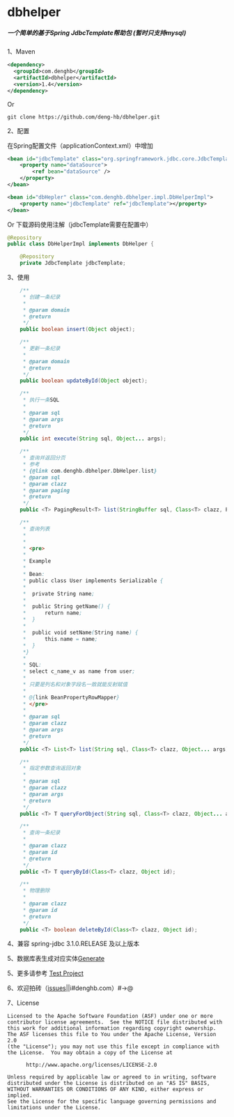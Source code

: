 # dbhelper

##### 一个简单的基于Spring JdbcTemplate帮助包 (暂时只支持mysql)

1、Maven
```xml
<dependency>
  <groupId>com.denghb</groupId>
  <artifactId>dbhelper</artifactId>
  <version>1.4</version>
</dependency>
```
Or 
```
git clone https://github.com/deng-hb/dbhelper.git
```

2、配置


在Spring配置文件（applicationContext.xml）中增加
```xml
<bean id="jdbcTemplate" class="org.springframework.jdbc.core.JdbcTemplate">
	<property name="dataSource">
		<ref bean="dataSource" />
	</property>
</bean>

<bean id="dbHepler" class="com.denghb.dbhelper.impl.DbHelperImpl">
	<property name="jdbcTemplate" ref="jdbcTemplate"></property>		
</bean>
```
Or 下载源码使用注解（jdbcTemplate需要在配置中）
```java
@Repository
public class DbHelperImpl implements DbHelper {

  	@Repository
	private JdbcTemplate jdbcTemplate;
```

3、使用
```java
	/**
	 * 创建一条纪录
	 * 
	 * @param domain
	 * @return
	 */
	public boolean insert(Object object);

	/**
	 * 更新一条纪录
	 * 
	 * @param domain
	 * @return
	 */
	public boolean updateById(Object object);

	/**
	 * 执行一条SQL
	 * 
	 * @param sql
	 * @param args
	 * @return
	 */
	public int execute(String sql, Object... args);

	/**
	 * 查询并返回分页
	 * 参考
	 * {@link com.denghb.dbhelper.DbHelper.list}
	 * @param sql
	 * @param clazz
	 * @param paging
	 * @return
	 */
	public <T> PagingResult<T> list(StringBuffer sql, Class<T> clazz, Paging paging);

	/**
	 * 查询列表
	 * 
	 * 
	 * <pre>
	 * 
	 * Example
	 * 
	 * Bean:
	 * public class User implements Serializable {
	 * 	
	 *	private String name;
	 *  
	 *	public String getName() {
	 *		return name;
	 *	}
	 *
	 *	public void setName(String name) {
	 *		this.name = name;
	 *	}
	 *}
	 *  
	 * SQL:
	 * select c_name_v as name from user;
	 * 
	 * 只要是列名和对象字段名一致就能反射赋值
	 * 
	 * @{link BeanPropertyRowMapper}
	 * </pre>
	 * 
	 * @param sql
	 * @param clazz
	 * @param args
	 * @return
	 */
	public <T> List<T> list(String sql, Class<T> clazz, Object... args);

	/**
	 * 指定参数查询返回对象
	 * 
	 * @param sql
	 * @param clazz
	 * @param args
	 * @return
	 */
	public <T> T queryForObject(String sql, Class<T> clazz, Object... args);

	/**
	 * 查询一条纪录
	 * 
	 * @param clazz
	 * @param id
	 * @return
	 */
	public <T> T queryById(Class<T> clazz, Object id);

	/**
	 * 物理删除
	 * 
	 * @param clazz
	 * @param id
	 * @return
	 */
	public <T> boolean deleteById(Class<T> clazz, Object id);
```

4、兼容 spring-jdbc 3.1.0.RELEASE 及以上版本

5、数据库表生成对应实体[Generate](https://github.com/deng-hb/dbhelper-test/blob/master/src/test/java/com/denghb/dbhelper/generate/GenerateDomainFromTable.java)

5、更多请参考 [Test Project](https://github.com/deng-hb/dbhelper-test)

6、欢迎拍砖（[issues](https://github.com/deng-hb/dbhelper/issues)||i#denghb.com）#->@

7、License
```
Licensed to the Apache Software Foundation (ASF) under one or more
contributor license agreements.  See the NOTICE file distributed with
this work for additional information regarding copyright ownership.
The ASF licenses this file to You under the Apache License, Version 2.0
(the "License"); you may not use this file except in compliance with
the License.  You may obtain a copy of the License at

      http://www.apache.org/licenses/LICENSE-2.0

Unless required by applicable law or agreed to in writing, software
distributed under the License is distributed on an "AS IS" BASIS,
WITHOUT WARRANTIES OR CONDITIONS OF ANY KIND, either express or implied.
See the License for the specific language governing permissions and
limitations under the License.
```

